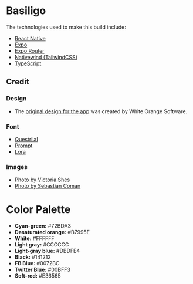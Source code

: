 # Basiligo

The technologies used to make this build include:

- [React Native](https://reactnative.dev)
- [Expo](https://expo.dev)
- [Expo Router](https://expo.github.io/router/docs/)
- [Nativewind (TailwindCSS)](https://www.nativewind.dev)
- [TypeScript](https://www.typescriptlang.org)

## Credit

### Design

- The [original design for the app](https://www.behance.net/gallery/35396839/Basiligo-Food-Delivery-App-) was created by White Orange Software.

### Font

- [Questrilal](https://fonts.google.com/specimen/Questrial?preview.text=BASILIGO&preview.size=70&preview.text_type=custom)
- [Prompt](https://fonts.google.com/specimen/Prompt?preview.text=Today&preview.size=70&preview.text_type=custom)
- [Lora](https://fonts.google.com/specimen/Lora?preview.text=Zaatar%20Roasted%20Carrots&preview.text_type=custom)

### Images

- [Photo by Victoria Shes](https://unsplash.com/photos/l-l0WmRVzYk)
- [Photo by Sebastian Coman](https://unsplash.com/photos/rwBJaJdesGg)

# Color Palette

- **Cyan-green:** #72BDA3
- **Desaturated orange:** #B7995E
- **White:** #FFFFFF
- **Light gray:** #CCCCCC
- **Light-gray blue:** #DBDFE4
- **Black:** #141212
- **FB Blue:** #0072BC
- **Twitter Blue:** #00BFF3
- **Soft-red:** #E36565
